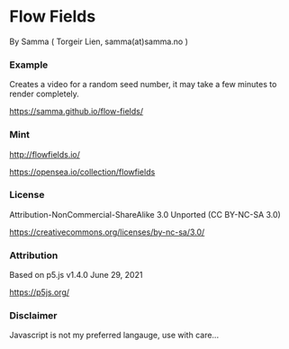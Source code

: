 # Flow Fields
By Samma ( Torgeir Lien, samma(at)samma.no )

### Example

Creates a video for a random seed number, it may take a few minutes to render completely. 

https://samma.github.io/flow-fields/

### Mint

http://flowfields.io/

https://opensea.io/collection/flowfields

### License 

Attribution-NonCommercial-ShareAlike 3.0 Unported (CC BY-NC-SA 3.0) 

https://creativecommons.org/licenses/by-nc-sa/3.0/

### Attribution

Based on p5.js v1.4.0 June 29, 2021

https://p5js.org/

### Disclaimer

Javascript is not my preferred langauge, use with care... 
